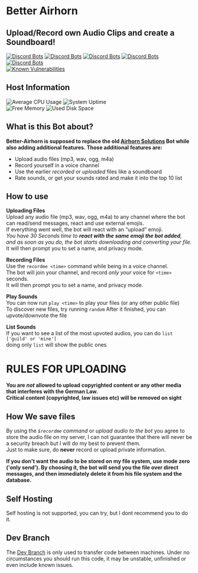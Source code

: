 # Better Airhorn
## Upload/Record own Audio Clips and create a Soundboard!

[![Discord Bots](https://discordbots.org/api/widget/status/503996428042108928.svg)](https://discordbots.org/bot/503996428042108928)
[![Discord Bots](https://discordbots.org/api/widget/servers/503996428042108928.svg?noavatar=true)](https://discordbots.org/bot/503996428042108928)
[![Discord Bots](https://discordbots.org/api/widget/upvotes/503996428042108928.svg?noavatar=true)](https://discordbots.org/bot/503996428042108928)
[![Discord Bots](https://discordbots.org/api/widget/lib/503996428042108928.svg?noavatar=true)](https://discordbots.org/bot/503996428042108928)
[![Discord Bots](https://discordbots.org/api/widget/owner/503996428042108928.svg?noavatar=true)](https://discordbots.org/bot/503996428042108928)\
[![Known Vulnerabilities](https://snyk.io//test/github/Clemens-E/better-airhorn/badge.svg?targetFile=package.json)](https://snyk.io//test/github/Clemens-E/better-airhorn?targetFile=package.json)


## Host Information
![Average CPU Usage](https://dashboard.chilo.space/api/v1/badge.svg?chart=system.cpu&alarm=10min_cpu_usage&refresh=auto&label=Average%20CPU%20Usage)
![System Uptime](https://dashboard.chilo.space/api/v1/badge.svg?chart=system.uptime&label=System%20Uptime&refresh=10)\
![Free Memory](https://dashboard.chilo.space/api/v1/badge.svg?chart=mem.available&label=Free%20Memory&refresh=auto&values_color=gray:null|green%3C2000|orange%3C1000|red%3C500)
![Used Disk Space](https://dashboard.chilo.space/api/v1/badge.svg?chart=disk_space._&alarm=disk_space_usage&label=Used%20Disk%20Space&refresh=auto)

## What is this Bot about?
**Better-Airhorn is supposed to replace the old [Airhorn Solutions](https://airhorn.solutions/) Bot while also adding additional features.
Those additional features are:**
- Upload audio files (mp3, wav, ogg, m4a)
- Record yourself in a voice channel
- Use the earlier *recorded* or *uploaded* files like a soundboard
- Rate sounds, or get your sounds rated and make it into the top 10 list


## How to use

**Uploading Files**\
Upload any audio file (mp3, wav, ogg, m4a) to any channel where the bot can read/send messages, react and use external emojis.\
If everything went well, the bot will react with an “upload” emoji.\
*You have 30 Seconds time to **react with the same emoji the bot added**, and as soon as you do, the bot starts downloading and converting your file.*\
It will then prompt you to set a name, and privacy mode.

**Recording Files**\
Use the `recordme <time>` command while being in a voice channel.\
The bot will join your channel, and record *only your* voice for `<time>` seconds.\
It will then prompt you to set a name, and privacy mode.

**Play Sounds**\
You can now run `play <time>` to play your files (or any other public file)\
To discover new files, try running `random`
After it finished, you can upvote/downvote the file


**List Sounds**\
If you want to see a list of the most upvoted audios, you can do
`list ['guild' or 'mine']`\
doing only `list` will show the public ones


# RULES FOR UPLOADING
**You are ***not*** allowed to upload copyrighted content or any other media that interferes with the German Law.\
Critical content (copyrighted, law issues etc) will be removed on sight**


## How We save files

By using the *`$recordme` command* or *upload audio to the bot* you agree to store the audio file on my server, I can not guarantee that there will never be a security breach but I will do my best to prevent them.\
Just to make sure, do **never** record or upload private information.

**If you don't want the audio to be stored on my file system, use mode zero ('only send'). By choosing it, the bot will send you the file over direct messages, and then immediately delete it from his file system and the database.**

## Self Hosting

Self hosting is not supported, you can try, but I dont recommend you to do it.
## Dev Branch

The [Dev Branch](../../tree/dev) is only used to transfer code between machines. Under no circumstances you should run this code, it may be unstable, unfinished or even include known issues.
